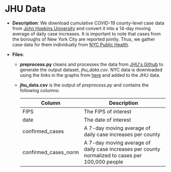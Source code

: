 # JHU Data

- **Description**: We download cumulative COVID-19 county-level case data from [John Hopkins University](https://coronavirus.jhu.edu/) and convert it into a 14-day moving average of daily case increases. It is important to note that cases from the boroughs of New York City are reported jointly.  Thus, we gather case data for them individually from [NYC Public Health](https://www1.nyc.gov/site/doh/covid/covid-19-data.page).

- **Files**:

  - **preprocess.py** cleans and processes the data from [JHU's Github](https://github.com/CSSEGISandData/COVID-19/blob/master/csse_covid_19_data/csse_covid_19_time_series/time_series_covid19_confirmed_US.csv) to generate the output dataset, _jhu_data.csv_. NYC data is downloaded using the links in the graphs from [here](https://www1.nyc.gov/site/doh/covid/covid-19-data-boroughs.page) and added to the JHU data.

  - **jhu_data.csv** is the output of _preprocess.py_ and contains the following columns:

    | Column      | Description |
    | ----------- | ----------- |
    | FIPS   | The FIPS of interest        |
    | date  | The date of interest      |
    | confirmed_cases   |  A 7-day moving average of daily case increases per county       |
    | confirmed_cases_norm   |  A 7-day moving average of daily case increases per county normalized to cases per 100,000 people      |
